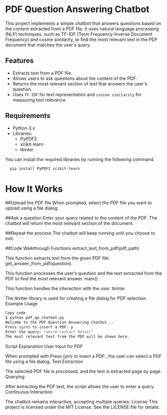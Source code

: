 # PDF Question Answering Chatbot

This project implements a simple chatbot that answers questions based on the content extracted from a PDF file. It uses natural language processing (NLP) techniques, such as TF-IDF (Term Frequency-Inverse Document Frequency) and cosine similarity, to find the most relevant text in the PDF document that matches the user's query.

## Features

- Extracts text from a PDF file.
- Allows users to ask questions about the content of the PDF.
- Returns the most relevant section of text that answers the user's question.
- Uses `TF-IDF` for text representation and `cosine similarity` for measuring text relevance.

## Requirements

- Python 3.x
- Libraries:
  - PyPDF2
  - scikit-learn
  - tkinter

You can install the required libraries by running the following command:

  ```bash
    pip install PyPDF2 scikit-learn
  ```
# How It Works
##Upload the PDF file
When prompted, select the PDF file you want to upload using a file dialog.

##Ask a question
Enter your query related to the content of the PDF. The chatbot will return the most relevant section of the document.

##Repeat the process
The chatbot will keep running until you choose to exit.

##Code Walkthrough
Functions
extract_text_from_pdf(pdf_path)

This function extracts text from the given PDF file.
get_answer_from_pdf(question)

This function processes the user’s question and the text extracted from the PDF to find the most relevant answer.
main()

This function handles the interaction with the user.
tkinter

The tkinter library is used for creating a file dialog for PDF selection.
Example Usage
```bash
Copy code
$ python pdf_qa_chatbot.py
Welcome to the PDF Question Answering Chatbot...
Press (y/n) to insert a PDF: y
Enter the query: "wecrm contact detail"
The most relevant text from the PDF will be shown here.
```
Script Explanation
User Input for PDF

When prompted with Press (y/n) to insert a PDF:, the user can select a PDF file using a file dialog.
Text Extraction

The selected PDF file is processed, and the text is extracted page by page.
Querying

After extracting the PDF text, the script allows the user to enter a query.
Continuous Interaction

The chatbot remains interactive, accepting multiple queries.
License
This project is licensed under the MIT License. See the LICENSE file for details.
